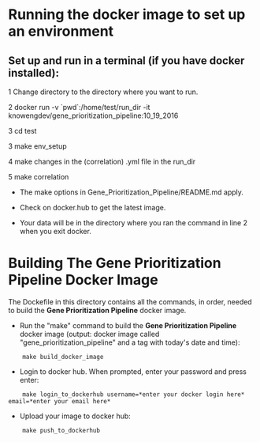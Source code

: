 # Running the docker image to set up an environment

## Set up and run in a terminal (if you have docker installed):
1 Change directory to the directory  where you want to run.

2 docker run -v \`pwd\`:/home/test/run_dir -it knowengdev/gene_prioritization_pipeline:10_19_2016

3 cd test

3 make env_setup

4 make changes in the (correlation) .yml file in the run_dir

5 make correlation

* The make options in Gene_Prioritization_Pipeline/README.md apply.

* Check on docker.hub to get the latest image. 

* Your data will be in the directory where you ran the command in line 2 when you exit docker.

# Building The Gene Prioritization Pipeline Docker Image
The Dockefile in this directory contains all the commands, in order, needed to build the **Gene Prioritization Pipeline** docker image.

* Run the "make" command to build the **Gene Prioritization Pipeline** docker image (output: docker image called "gene_prioritization_pipeline" and a tag with today's date and time):
```
    make build_docker_image
```

* Login to docker hub. When prompted, enter your password and press enter:
```
    make login_to_dockerhub username=*enter your docker login here* email=*enter your email here*
```

* Upload your image to docker hub:
```
    make push_to_dockerhub
```
